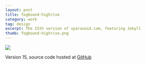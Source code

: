 ```yaml
---
layout: post
title: fogbound-highrise
category: work
tag: design
excerpt: The 15th version of sparanoid.com, featuring Jekyll
thumb: fogbound-highrise.png
---
```


<p class=browser><img src="{{ site.file }}/fogbound-highrise-screenshot-large.png"></p>

<div class=txt>
<p>Version 15, source code hosted at <a href="https://github.com/sparanoid/sparanoid.com">GitHub</a></p>
</div>